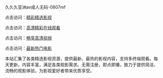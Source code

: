 久久久亚洲av成人无码-0807mf

点击访问：<a href="https://rtj-3zo.pages.dev/">精彩精选影视</a>

点击访问：<a href="https://vassv.pages.dev/">高清精彩在线观看</a>

点击访问：<a href="https://gsd-agv.pages.dev/">畅享高清视频</a>

点击访问：<a href="https://gda-c7m.pages.dev/">最新热门电影</a>

本站汇集了各类精选影视资源，提供最新、最热的影视内容，支持多终端观看。每天更新，内容丰富，满足各类观影需求。无需注册，即点即播，致力于提供简洁、流畅的观影体验，为影视爱好者带来优质享受。

<span style="display:none;">[Canonical link](）</span>
